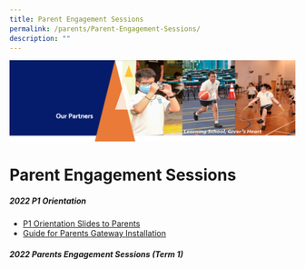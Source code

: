 ```yaml
---
title: Parent Engagement Sessions
permalink: /parents/Parent-Engagement-Sessions/
description: ""
---
```

![](/images/OurPartners.png)

Parent Engagement Sessions
==========================

##### **2022 P1 Orientation**

*   [P1 Orientation Slides to Parents](https://zhangdepri.moe.edu.sg/qql/slot/u180/Our%20Partners/Parents/Parent%20Engagement%20Sessions/2022%20P1%20Orientation%20Sharing%20for%20Parents.pdf)
*   [Guide for Parents Gateway Installation](/files/Parents%20Gateway%20Instrutional%20Guide.pdf)

  

##### **2022 Parents Engagement Sessions (Term 1)**